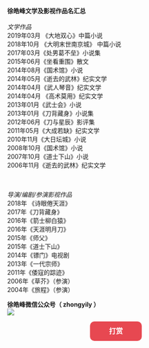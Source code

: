 
<b>徐皓峰文学及影视作品名汇总</b><br><br>
<i>文学作品</i><br>
2019年03月 《大地双心》中篇小说<br>
2018年10月 《大明末世南京城》 中篇小说<br>
2017年03月《处男葛不垒》小说集<br>
2015年06月《坐看重围》散文<br>
2014年08月《国术馆》小说<br>
2014年05月《逝去的武林》纪实文学<br>
2014年04月《武人琴音》纪实文学<br>
2014年04月 《高术莫用》纪实文学<br>
2013年01月《武士会》小说<br>
2013年01月《刀背藏身》小说集<br>
2012年06月《刀与星辰》影评集<br>
2011年05月《大成若缺》纪实文学<br>
2010年11月《大日坛城》小说<br>
2008年10月《国术馆》小说<br>
2007年10月《道士下山》小说<br>
2006年11月《逝去的武林》纪实文学<br>

<br><br>
<i>导演/编剧/参演影视作品</i><br>
2018年 《诗眼倦天涯》<br>
2017年《刀背藏身》<br>
2016年《箭士柳白猿》<br>
2016年《天涯明月刀》<br>
2015年《师父》<br>
2015年《道士下山》<br>
2014年《镖门》电视剧<br>
2013年《一代宗师》<br>
2011年《倭寇的踪迹》<br>
2006年《草芥》（参演）<br>
2004年《旅程》（参演）<br>

<b>徐皓峰微信公众号（ zhongyily ）</b><br>
<img src="http://ww1.sinaimg.cn/thumbnail/006891Mqgy1gcusxgm8upj307a07a0sz.jpg"/>





<meta http-equiv="Content-Type" content="text/html; charset=utf-8" />
<script type="text/javascript" src="http://apps.bdimg.com/libs/jquery/1.6.4/jquery.min.js"></script>
<title>打赏</title>
<style type="text/css">
    .content{width:80%;margin:10px auto;}
    .hide_box{z-index:999;filter:alpha(opacity=50);background:#666;opacity: 0.5;-moz-opacity: 0.5;left:0;top:0;height:99%;width:100%;position:fixed;display:none;}
    .shang_box{width:540px;height:540px;padding:10px;background-color:#fff;border-radius:10px;position:fixed;z-index:1000;left:50%;top:50%;margin-left:-280px;margin-top:-280px;border:1px dotted #dedede;display:none;}
    .shang_box img{border:none;border-width:0;}
    .dashang{display:block;width:100px;margin:5px auto;height:25px;line-height:25px;padding:10px;background-color:#E74851;color:#fff;text-align:center;text-decoration:none;border-radius:10px;font-weight:bold;font-size:16px;transition: all 0.3s;}
    .dashang:hover{opacity:0.8;padding:15px;font-size:18px;}
    .shang_close{float:right;display:inline-block;}
            .shang_logo{display:block;text-align:center;margin:20px auto;}
    .shang_tit{width: 100%;height: 75px;text-align: center;line-height: 66px;color: #a3a3a3;font-size: 16px;background: url('/dsimg/cy-reward-title-bg.jpg');font-family: 'Microsoft YaHei';margin-top: 7px;margin-right:2px;}
    .shang_tit p{color:#a3a3a3;text-align:center;font-size:16px;}
    .shang_payimg{width:140px;padding:10px;border:6px solid #EA5F00;margin:0 auto;border-radius:3px;height:140px;}
    .shang_payimg img{display:block;text-align:center;width:140px;height:140px; }
    .pay_explain{text-align:center;margin:10px auto;font-size:12px;color:#545454;}
    .radiobox{width: 16px;height: 16px;background: url('https://static.runoob.com/images/dashang/radio2.jpg');display: block;float: left;margin-top: 5px;margin-right: 14px;}
    .checked .radiobox{background:url('https://static.runoob.com/images/dashang/radio1.jpg');}
    .shang_payselect{text-align:center;margin:0 auto;margin-top:40px;cursor:pointer;height:60px;width:280px;}
    .shang_payselect .pay_item{display:inline-block;margin-right:10px;float:left;}
    .shang_info{clear:both;}
	.shang_info p,.shang_info a{color:#C3C3C3;text-align:center;font-size:12px;text-decoration:none;line-height:2em;}
</style>



<div class="content">
<p><a href="javascript:void(0)" onclick="dashangToggle()" class="dashang" title="打赏，支持一下">打赏</a></p>

<div class="shang_box">
    <a class="shang_close" href="javascript:void(0)" onclick="dashangToggle()" title="关闭"><img src="https://static.runoob.com/images/dashang/close.jpg" alt="取消" /></a>
    <div class="shang_payselect">
    	<div class="pay_item checked" data-id="alipay">
	    	<span class="radiobox"></span>
	    	<span class="pay_logo"><img src="http://ww1.sinaimg.cn/thumbnail/006891Mqgy1gcwom6ek6oj30ol0uj76a.jpg" alt="支付宝" /></span>
    	</div>
    	<div class="pay_item" data-id="weipay">
	    	<span class="radiobox"></span>
	    	<span class="pay_logo"><img src="http://ww1.sinaimg.cn/thumbnail/006891Mqgy1gcwojval4uj30jh0u741m.jpg" alt="微信" /></span>
    	</div>
    </div>

</div>
</div>
<script type="text/javascript">
$(function(){
    $(".pay_item").click(function(){
    	$(this).addClass('checked').siblings('.pay_item').removeClass('checked');
    	var dataid=$(this).attr('data-id');
    	$(".shang_payimg img").attr("src","https://static.runoob.com/images/dashang/"+dataid+"img.png");
    	$("#shang_pay_txt").text(dataid=="alipay"?"支付宝":"微信");
    });
});
function dashangToggle(){
    $(".hide_box").fadeToggle();
    $(".shang_box").fadeToggle();
}
</script>

<br><br><br>








